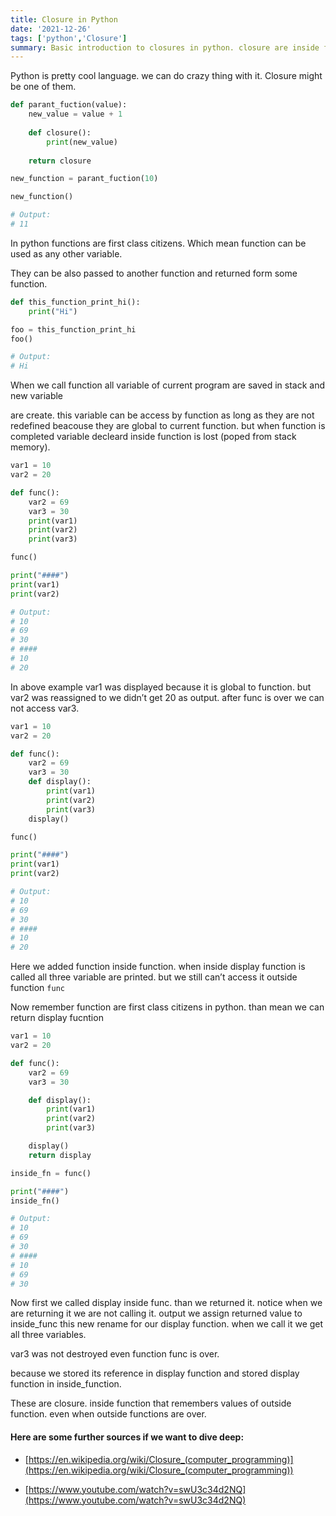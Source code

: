 ```yaml
---
title: Closure in Python
date: '2021-12-26'
tags: ['python','Closure']
summary: Basic introduction to closures in python. closure are inside function that remembers values of outside function. even when outside functions are over.
---
```



<!-- # Closure in Python -->

Python is pretty cool language. we can do crazy thing with it. Closure might be one of them.

```python
def parant_fuction(value):
    new_value = value + 1
    
    def closure():
        print(new_value)
    
    return closure

new_function = parant_fuction(10)

new_function()

# Output:
# 11
```



In python functions are first class citizens. Which mean function can be used as any other variable.

They can be also passed to another function and returned form some function.

```python
def this_function_print_hi():
	print("Hi")

foo = this_function_print_hi
foo()

# Output:
# Hi
```

When we call function all variable of current program are saved in stack and new variable 

are create. this variable can be access by function as long as they are not redefined beacouse they are global to current function. but when function is completed variable decleard inside function is lost (poped from stack memory).

```python
var1 = 10
var2 = 20

def func():
    var2 = 69
    var3 = 30
    print(var1)
    print(var2)
    print(var3)

func()

print("####")
print(var1)
print(var2)

# Output:
# 10
# 69
# 30
# ####
# 10
# 20
```

In above example var1 was displayed because it is global to function. but var2 was reassigned to we didn’t get 20 as output.  after func is over we can not access var3.

```python
var1 = 10
var2 = 20

def func():
    var2 = 69
    var3 = 30
    def display():
        print(var1)
        print(var2)
        print(var3)
    display()

func()

print("####")
print(var1)
print(var2)

# Output:
# 10
# 69
# 30
# ####
# 10
# 20
```

Here we added function inside function. when inside display function is called all three variable are printed. but we still can’t access it outside function `func`

Now remember function are first class citizens in python. than mean we can return display fucntion

```python
var1 = 10
var2 = 20

def func():
    var2 = 69
    var3 = 30

    def display():
        print(var1)
        print(var2)
        print(var3)

    display()
    return display

inside_fn = func()

print("####")
inside_fn()

# Output:
# 10
# 69
# 30
# ####
# 10
# 69
# 30
```

Now first we called display inside func. than we returned it. notice when we are returning it we are not calling it. output we assign returned value to inside_func this  new rename for our display function. when we call it we get all three variables. 

var3 was not destroyed even function func is over.

because we stored its reference in display function and stored display function in inside_function.

These are closure. inside function that remembers values of outside function. even when outside functions are over.

#### Here are some further sources if we want to dive deep:

- [https://en.wikipedia.org/wiki/Closure_(computer_programming)](https://en.wikipedia.org/wiki/Closure_(computer_programming))

- [https://www.youtube.com/watch?v=swU3c34d2NQ](https://www.youtube.com/watch?v=swU3c34d2NQ)